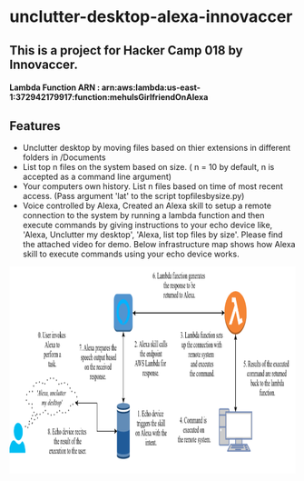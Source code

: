 # unclutter-desktop-alexa-innovaccer

## This is a project for Hacker Camp 018 by Innovaccer.

#### Lambda Function ARN : arn:aws:lambda:us-east-1:372942179917:function:mehulsGirlfriendOnAlexa


## Features
* Unclutter desktop by moving files based on thier extensions in different folders in /Documents
* List top n files on the system based on size. ( n = 10 by default, n is accepted as a command line argument)
* Your computers own history. List n files based on time of most recent access. (Pass argument 'lat' to the script topfilesbysize.py)
* Voice controlled by Alexa, Created an Alexa skill to setup a remote connection to the system by running a lambda function and then execute commands by giving instructions to your echo device like, 'Alexa, Unclutter my desktop', 'Alexa, list top files by size'. Please find the attached video for demo. Below infrastructure map shows how Alexa skill to execute commands using your echo device works.



<img src="https://github.com/mehuled/unclutter-desktop-alexa-innovaccer/blob/features/alexaworksFinal.png" width="910" height="364" />
